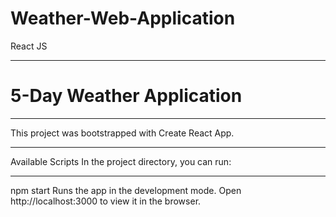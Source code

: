 # Weather-Web-Application
React JS 
<hr>
<h1>5-Day Weather Application</h1>
<hr>
This project was bootstrapped with Create React App.
<hr>
Available Scripts
In the project directory, you can run:
<hr>
npm start
Runs the app in the development mode.
Open http://localhost:3000 to view it in the browser.
